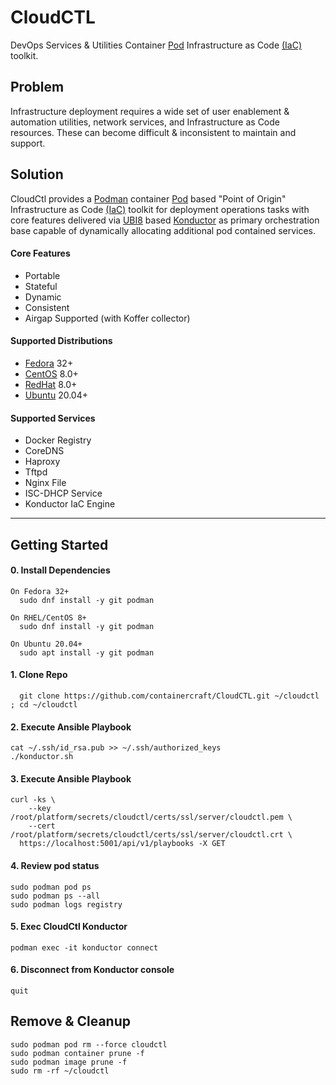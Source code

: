 # CloudCTL
DevOps Services & Utilities Container [Pod] Infrastructure as Code [(IaC)] toolkit.
## Problem
Infrastructure deployment requires a wide set of user enablement & automation 
utilities, network services, and Infrastructure as Code resources. These can 
become difficult & inconsistent to maintain and support.
## Solution
CloudCtl provides a [Podman] container [Pod] based "Point of Origin" 
Infrastructure as Code [(IaC)] toolkit for deployment operations tasks 
with core features delivered via [UBI8] based [Konductor] as primary 
orchestration base capable of dynamically allocating additional pod 
contained services.
#### Core Features
  - Portable 
  - Stateful
  - Dynamic
  - Consistent
  - Airgap Supported (with Koffer collector)
#### Supported Distributions
  - [Fedora] 32+
  - [CentOS] 8.0+
  - [RedHat] 8.0+
  - [Ubuntu] 20.04+
#### Supported Services
  - Docker Registry
  - CoreDNS
  - Haproxy
  - Tftpd
  - Nginx File
  - ISC-DHCP Service
  - Konductor IaC Engine
----------------------
## Getting Started
####  0. Install Dependencies
```
On Fedora 32+
  sudo dnf install -y git podman

On RHEL/CentOS 8+
  sudo dnf install -y git podman

On Ubuntu 20.04+
  sudo apt install -y git podman
```
####  1. Clone Repo
```
  git clone https://github.com/containercraft/CloudCTL.git ~/cloudctl ; cd ~/cloudctl
```
####  2. Execute Ansible Playbook
```
cat ~/.ssh/id_rsa.pub >> ~/.ssh/authorized_keys
./konductor.sh
```
####  3. Execute Ansible Playbook
```
curl -ks \
    --key  /root/platform/secrets/cloudctl/certs/ssl/server/cloudctl.pem \
    --cert /root/platform/secrets/cloudctl/certs/ssl/server/cloudctl.crt \
  https://localhost:5001/api/v1/playbooks -X GET
```
####  4. Review pod status
```
sudo podman pod ps
sudo podman ps --all
sudo podman logs registry
```
####  5. Exec CloudCtl Konductor
```
podman exec -it konductor connect
```
####  6. Disconnect from Konductor console
```
quit
```
## Remove & Cleanup
```
sudo podman pod rm --force cloudctl
sudo podman container prune -f
sudo podman image prune -f
sudo rm -rf ~/cloudctl
```
[Pod]:https://kubernetes.io/docs/concepts/workloads/pods/pod
[UBI8]:https://www.redhat.com/en/blog/introducing-red-hat-universal-base-image
[(IaC)]:https://www.ibm.com/cloud/learn/infrastructure-as-code
[Konductor]:https://github.com/redshiftofficial/Konductor
[Podman]:https://docs.podman.io/en/latest
[Install Podman]:https://podman.io/getting-started/installation
[Fedora]:https://getfedora.org
[Ubuntu]:https://ubuntu.com/download
[CentOS]:https://www.centos.org/download
[RedHat]:https://access.redhat.com/downloads
[Fedora CoreOS]:https://getfedora.org/en/coreos?stream=stable
[RedHat CoreOS]:https://coreos.com/
